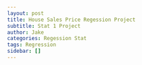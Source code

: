 ```yaml
---
layout: post
title: House Sales Price Regession Project
subtitle: Stat 1 Project
author: Jake
categories: Regession Stat
tags: Regression
sidebar: []
---
```


<object data="../assets/pdfs/MSDS 6371 Project.pdf" width="1000" height="1000" type='application/pdf'></object>